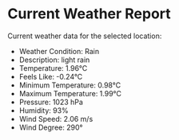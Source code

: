 # Current Weather Report
Current weather data for the selected location:
- Weather Condition: Rain
- Description: light rain
- Temperature: 1.96°C
- Feels Like: -0.24°C
- Minimum Temperature: 0.98°C
- Maximum Temperature: 1.99°C
- Pressure: 1023 hPa
- Humidity: 93%
- Wind Speed: 2.06 m/s
- Wind Degree: 290°
